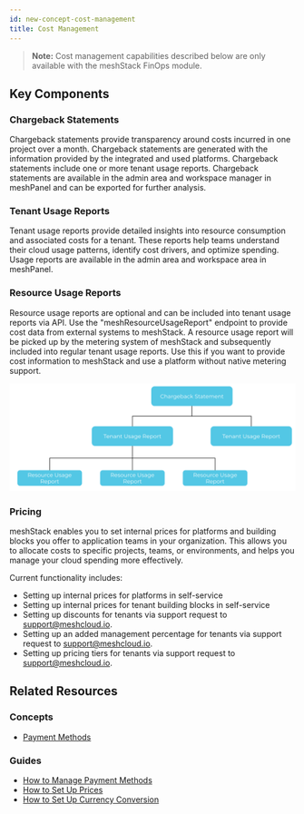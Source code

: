 ```yaml
---
id: new-concept-cost-management
title: Cost Management
---
```


> **Note:** Cost management capabilities described below are only available with the meshStack FinOps module.

## Key Components

### Chargeback Statements

Chargeback statements provide transparency around costs incurred in one project over a month. Chargeback statements are generated with the information provided by the integrated and used platforms. Chargeback statements include one or more tenant usage reports. Chargeback statements are available in the admin area and workspace manager in meshPanel and can be exported for further analysis.

### Tenant Usage Reports

Tenant usage reports provide detailed insights into resource consumption and associated costs for a tenant. These reports help teams understand their cloud usage patterns, identify cost drivers, and optimize spending. Usage reports are available in the admin area and workspace area in meshPanel.

### Resource Usage Reports

 Resource usage reports are optional and can be included into tenant usage reports via API. Use the "meshResourceUsageReport" endpoint to provide cost data from external systems to meshStack. A resource usage report will be picked up by the metering system of meshStack and subsequently included into regular tenant usage reports. Use this if you want to provide cost information to meshStack and use a platform without native metering support.

![Cost Management and Financial Reports Diagram](./assets/new_concept/concept_financialreports.png)

### Pricing

meshStack enables you to set internal prices for platforms and building blocks you offer to application teams in your organization. This allows you to allocate costs to specific projects, teams, or environments, and helps you manage your cloud spending more effectively.

Current functionality includes:

- Setting up internal prices for platforms in self-service
- Setting up internal prices for tenant building blocks in self-service
- Setting up discounts for tenants via support request to support@meshcloud.io.
- Setting up an added management percentage for tenants via support request to support@meshcloud.io.
- Setting up pricing tiers for tenants via support request to support@meshcloud.io.

## Related Resources

### Concepts

- [Payment Methods](new-concept-payment-methods.md)

### Guides

- [How to Manage Payment Methods](new-guide-how-to-manage-payment-methods.md)
- [How to Set Up Prices](new-guide-how-to-set-up-prices.md)
- [How to Set Up Currency Conversion](new-guide-how-to-set-up-currency-conversion.md)
